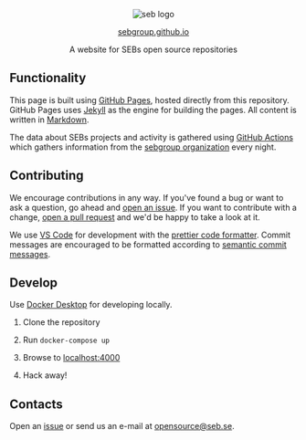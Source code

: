 <p align="center"> 
    <img src="assets/images/seb-logo-small.png" alt="seb logo">
</p>

<p align="center"> 
    <a href="https://sebgroup.github.io/">sebgroup.github.io</a>
</p>

<p align="center">
    A website for SEBs open source repositories
</p>

## Functionality

This page is built using [GitHub Pages](https://pages.github.com/), hosted directly from this repository. GitHub Pages uses [Jekyll](https://jekyllrb.com/) as the engine for building the pages. All content is written in [Markdown](https://guides.github.com/features/mastering-markdown/).

The data about SEBs projects and activity is gathered using [GitHub Actions](https://github.com/features/actions) which gathers information from the [sebgroup organization](https://github.com/sebgroup) every night.

## Contributing

We encourage contributions in any way. If you've found a bug or want to ask a question, go ahead and [open an issue](https://github.com/sebgroup/sebgroup.github.io/issues/new). If you want to contribute with a change, [open a pull request](https://github.com/sebgroup/sebgroup.github.io/compare) and we'd be happy to take a look at it.

We use [VS Code](https://code.visualstudio.com/) for development with the [prettier code formatter](https://github.com/prettier/prettier-vscode). Commit messages are encouraged to be formatted according to [semantic commit messages](https://gist.github.com/joshbuchea/6f47e86d2510bce28f8e7f42ae84c716).

## Develop

Use [Docker Desktop](https://www.docker.com/products/docker-desktop) for developing locally. 

1. Clone the repository

2. Run `docker-compose up`

3. Browse to [localhost:4000](http://localhost:4000/)

4. Hack away!

## Contacts

Open an [issue](https://github.com/sebgroup/sebgroup.github.io/issues/new) or send us an e-mail at [opensource@seb.se](mailto:opensource@seb.se).
